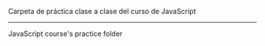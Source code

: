 Carpeta de práctica clase a clase del curso de JavaScript

----------------------------------------------

JavaScript course's practice folder